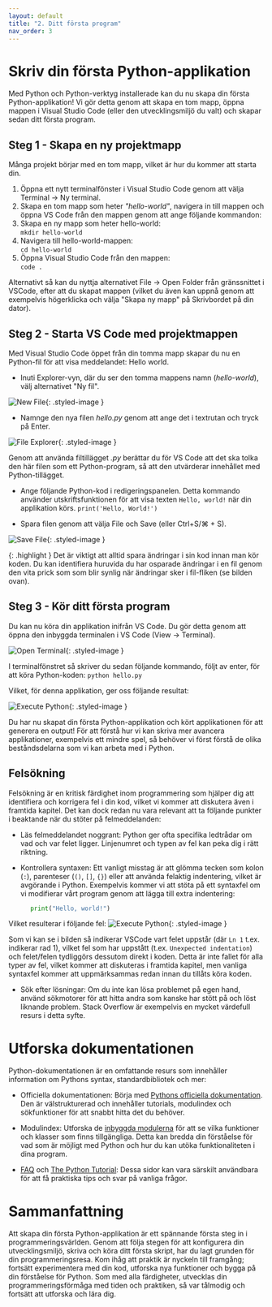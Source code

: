 ```yaml
---
layout: default
title: "2. Ditt första program"
nav_order: 3
---
```


# Skriv din första Python-applikation

Med Python och Python-verktyg installerade kan du nu skapa din första Python-applikation! Vi gör detta genom att skapa en tom mapp, öppna mappen i Visual Studio Code (eller den utvecklingsmiljö du valt) och skapar sedan ditt första program.

## Steg 1 - Skapa en ny projektmapp

Många projekt börjar med en tom mapp, vilket är hur du kommer att starta din.

1. Öppna ett nytt terminalfönster i Visual Studio Code genom att välja Terminal -> Ny terminal.
2. Skapa en tom mapp som heter _"hello-world"_, navigera in till mappen och öppna VS Code från den mappen genom att ange följande kommandon:
3. Skapa en ny mapp som heter hello-world:\
  `mkdir hello-world`
4. Navigera till hello-world-mappen:\
  `cd hello-world`  
5. Öppna Visual Studio Code från den mappen:\
  `code .`

Alternativt så kan du nyttja alternativet File -> Open Folder från gränssnittet i VSCode, efter att du skapat mappen (vilket du även kan uppnå genom att exempelvis högerklicka och välja "Skapa ny mapp" på Skrivbordet på din dator).

## Steg 2 - Starta VS Code med projektmappen

Med Visual Studio Code öppet från din tomma mapp skapar du nu en Python-fil för att visa meddelandet: Hello world.

* Inuti Explorer-vyn, där du ser den tomma mappens namn (_hello-world_), välj alternativet "Ny fil".

![New File](../assets/images/vsCode_newFile.png){: .styled-image }

* Namnge den nya filen _hello.py_ genom att ange det i textrutan och tryck på Enter.

![File Explorer](../assets/images/vsCodeNewFile.png){: .styled-image }

Genom att använda filtillägget _.py_ berättar du för VS Code att det ska tolka den här filen som ett Python-program, så att den utvärderar innehållet med Python-tillägget.

* Ange följande Python-kod i redigeringspanelen. Detta kommando använder utskriftsfunktionen för att visa texten `Hello, world!` när din applikation körs.
`print('Hello, World!')`

* Spara filen genom att välja File och Save (eller Ctrl+S/⌘ + S).

![Save File](../assets/images/saveFileVSCode.png){: .styled-image }

{: .highlight }
Det är viktigt att alltid spara ändringar i sin kod innan man kör koden. Du kan identifiera huruvida du har osparade ändringar i en fil genom den vita prick som som blir synlig när ändringar sker i fil-fliken (se bilden ovan).

## Steg 3 - Kör ditt första program

Du kan nu köra din applikation inifrån VS Code. Du gör detta genom att öppna den inbyggda terminalen i VS Code (View -> Terminal).

![Open Terminal](../assets/images/openTerminalVsCode.png){: .styled-image }

I terminalfönstret så skriver du sedan följande kommando, följt av enter, för att köra Python-koden:
`python hello.py`

Vilket, för denna applikation, ger oss följande resultat:

![Execute Python](../assets/images/pythonRan2.png){: .styled-image }

Du har nu skapat din första Python-applikation och kört applikationen för att generera en output! För att förstå hur vi kan skriva mer avancera applikationer, exempelvis ett mindre spel, så behöver vi först förstå de olika beståndsdelarna som vi kan arbeta med i Python.

## Felsökning
Felsökning är en kritisk färdighet inom programmering som hjälper dig att identifiera och korrigera fel i din kod, vilket vi kommer att diskutera även i framtida kapitel. Det kan dock redan nu vara relevant att ta följande punkter i beaktande när du stöter på felmeddelanden:

* Läs felmeddelandet noggrant: Python ger ofta specifika ledtrådar om vad och var felet ligger. Linjenumret och typen av fel kan peka dig i rätt riktning.

* Kontrollera syntaxen: Ett vanligt misstag är att glömma tecken som kolon (`:`), parenteser (`()`, `[]`, `{}`) eller att använda felaktig indentering, vilket är avgörande i Python. Exempelvis kommer vi att stöta på ett syntaxfel om vi modifierar vårt program genom att lägga till extra indentering:
```python
      print("Hello, world!")
```
Vilket resulterar i följande fel:
![Execute Python](../assets/images/syntaxError.png){: .styled-image }

Som vi kan se i bilden så indikerar VSCode vart felet uppstår (där `Ln 1` t.ex. indikerar rad 1), vilket fel som har uppstått (t.ex. `Unexpected indentation`) och felet/felen tydliggörs dessutom direkt i koden. Detta är inte fallet för alla typer av fel, vilket kommer att diskuteras i framtida kapitel, men vanliga syntaxfel kommer att uppmärksammas redan innan du tillåts köra koden.

* Sök efter lösningar: Om du inte kan lösa problemet på egen hand, använd sökmotorer för att hitta andra som kanske har stött på och löst liknande problem. Stack Overflow är exempelvis en mycket värdefull resurs i detta syfte.

# Utforska dokumentationen
Python-dokumentationen är en omfattande resurs som innehåller information om Pythons syntax, standardbibliotek och mer:

* Officiella dokumentationen: 
Börja med [Pythons officiella dokumentation](https://docs.python.org/3/). Den är välstrukturerad och innehåller tutorials, modulindex och sökfunktioner för att snabbt hitta det du behöver.

* Modulindex: 
Utforska de [inbyggda modulerna](https://docs.python.org/3/py-modindex.html) för att se vilka funktioner och klasser som finns tillgängliga. Detta kan bredda din förståelse för vad som är möjligt med Python och hur du kan utöka funktionaliteten i dina program.

* [FAQ](https://docs.python.org/3/faq/general.html) och [The Python Tutorial](https://docs.python.org/3/tutorial/index.html#tutorial-index): 
Dessa sidor kan vara särskilt användbara för att få praktiska tips och svar på vanliga frågor.

# Sammanfattning
Att skapa din första Python-applikation är ett spännande första steg in i programmeringsvärlden. Genom att följa stegen för att konfigurera din utvecklingsmiljö, skriva och köra ditt första skript, har du lagt grunden för din programmeringsresa. Kom ihåg att praktik är nyckeln till framgång; fortsätt experimentera med din kod, utforska nya funktioner och bygga på din förståelse för Python. Som med alla färdigheter, utvecklas din programmeringsförmåga med tiden och praktiken, så var tålmodig och fortsätt att utforska och lära dig.